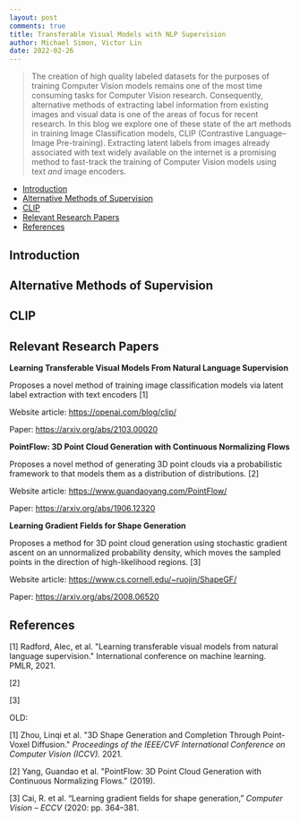 ```yaml
---
layout: post
comments: true
title: Transferable Visual Models with NLP Supervision
author: Michael Simon, Victor Lin
date: 2022-02-26
---
```



> The creation of high quality labeled datasets for the purposes of training Computer Vision models remains one of the most time consuming tasks for Computer Vision research. Consequently, alternative methods of extracting label information from existing images and visual data is one of the areas of focus for recent research. In this blog we explore one of these state of the art methods in training Image Classification models, CLIP (Contrastive Language–Image Pre-training). Extracting latent labels from images already associated with text widely available on the internet is a promising method to fast-track the training of Computer Vision models using text *and* image encoders.


- [Introduction](#introduction)
- [Alternative Methods of Supervision](#alternative-methods-of-supervision)
- [CLIP](#clip)
- [Relevant Research Papers](#relevant-research-papers)
- [References](#references)


## Introduction



## Alternative Methods of Supervision



## CLIP



## Relevant Research Papers

**Learning Transferable Visual Models From Natural Language Supervision**

Proposes a novel method of training image classification models via latent label extraction with text encoders [1]

Website article: https://openai.com/blog/clip/

Paper: https://arxiv.org/abs/2103.00020


**PointFlow: 3D Point Cloud Generation with Continuous Normalizing Flows**

Proposes a novel method of generating 3D point clouds via a probabilistic framework to that models them as a distribution of distributions. [2]

Website article: https://www.guandaoyang.com/PointFlow/

Paper: https://arxiv.org/abs/1906.12320

**Learning Gradient Fields for Shape Generation**

Proposes a method for 3D point cloud generation using stochastic gradient ascent on an unnormalized probability density, which moves the sampled points in the direction of high-likelihood regions. [3]

Website article: https://www.cs.cornell.edu/~ruojin/ShapeGF/

Paper: https://arxiv.org/abs/2008.06520

## References

[1] Radford, Alec, et al. "Learning transferable visual models from natural language supervision." International conference on machine learning. PMLR, 2021.

[2] 

[3] 

OLD: 

[1] Zhou, Linqi et al. "3D Shape Generation and Completion Through Point-Voxel Diffusion." *Proceedings of the IEEE/CVF International Conference on Computer Vision (ICCV).* 2021.

[2] Yang, Guandao et al. "PointFlow: 3D Point Cloud Generation with Continuous Normalizing Flows." (2019).

[3] Cai, R. et al. “Learning gradient fields for shape generation,” *Computer Vision – ECCV* (2020: pp. 364–381.